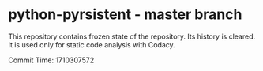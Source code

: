 # python-pyrsistent - master branch

This repository contains frozen state of the repository.
Its history is cleared. It is used only for static code
analysis with Codacy.

Commit Time: 1710307572